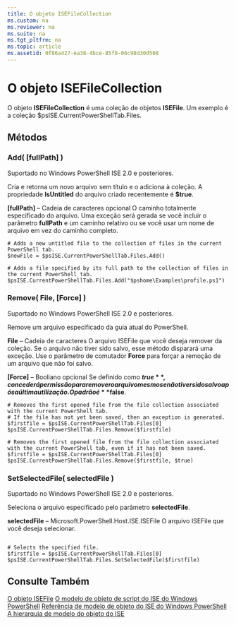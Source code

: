 ```yaml
---
title: O objeto ISEFileCollection
ms.custom: na
ms.reviewer: na
ms.suite: na
ms.tgt_pltfrm: na
ms.topic: article
ms.assetid: 0f86a427-ea38-4bce-85f8-06c98d30d508
---
```

# O objeto ISEFileCollection
  O objeto **ISEFileCollection** é uma coleção de objetos **ISEFile**. Um exemplo é a coleção $psISE.CurrentPowerShellTab.Files.

## Métodos

### Add( [fullPath] )
  Suportado no Windows PowerShell ISE 2.0 e posteriores. 

 Cria e retorna um novo arquivo sem título e o adiciona à coleção. A propriedade **IsUntitled** do arquivo criado recentemente é **$true**.

 **[fullPath]** – Cadeia de caracteres opcional
 O caminho totalmente especificado do arquivo. Uma exceção será gerada se você incluir o parâmetro **fullPath** e um caminho relativo ou se você usar um nome de arquivo em vez do caminho completo.

```
# Adds a new untitled file to the collection of files in the current PowerShell tab.
$newFile = $psISE.CurrentPowerShellTab.Files.Add()

# Adds a file specified by its full path to the collection of files in the current PowerShell tab.
$psISE.CurrentPowerShellTab.Files.Add("$pshome\Examples\profile.ps1")

```

### Remove( File, [Force] )
  Suportado no Windows PowerShell ISE 2.0 e posteriores. 

 Remove um arquivo especificado da guia atual do PowerShell.

 **File** – Cadeia de caracteres
 O arquivo ISEFile que você deseja remover da coleção. Se o arquivo não tiver sido salvo, esse método disparará uma exceção. Use o parâmetro de comutador **Force** para forçar a remoção de um arquivo que não foi salvo.

 **[Force]** – Booliano opcional
 Se definido como **$true**, concederá permissão para remover o arquivo mesmo se não tiver sido salvo após a última utilização. O padrão é **$false**.

```
# Removes the first opened file from the file collection associated with the current PowerShell tab.
# If the file has not yet been saved, then an exception is generated.
$firstfile = $psISE.CurrentPowerShellTab.Files[0]
$psISE.CurrentPowerShellTab.Files.Remove($firstfile)

# Removes the first opened file from the file collection associated with the current PowerShell tab, even if it has not been saved.
$firstfile = $psISE.CurrentPowerShellTab.Files[0]
$psISE.CurrentPowerShellTab.Files.Remove($firstfile, $true)
```

### SetSelectedFile( selectedFile )
  Suportado no Windows PowerShell ISE 2.0 e posteriores. 

 Seleciona o arquivo especificado pelo parâmetro **selectedFile**.

 **selectedFile** – Microsoft.PowerShell.Host.ISE.ISEFile
 O arquivo ISEFile que você deseja selecionar.

```

# Selects the specified file.
$firstfile = $psISE.CurrentPowerShellTab.Files[0]
$psISE.CurrentPowerShellTab.Files.SetSelectedFile($firstfile)

```

## Consulte Também
 [O objeto ISEFile](The-ISEFile-Object.md) 
 [O modelo de objeto de script do ISE do Windows PowerShell](The-Windows-PowerShell-ISE-Scripting-Object-Model.md) 
 [Referência de modelo de objeto do ISE do Windows PowerShell](Windows-PowerShell-ISE-Object-Model-Reference.md) 
 [A hierarquia de modelo do objeto do ISE](The-ISE-Object-Model-Hierarchy.md)

  


<!--HONumber=May16_HO2-->


